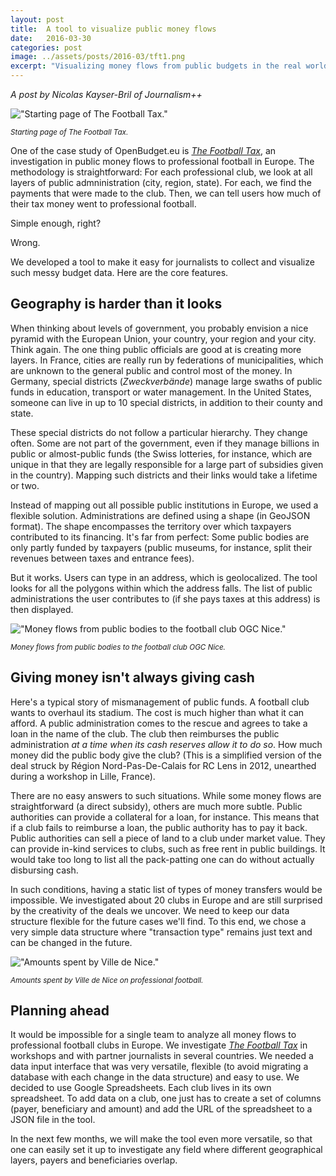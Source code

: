 ```yaml
---
layout: post
title:  A tool to visualize public money flows
date:   2016-03-30
categories: post
image: ../assets/posts/2016-03/tft1.png
excerpt: "Visualizing money flows from public budgets in the real world is harder than it looks. We made a tool to make it easier."
---
```


_A post by Nicolas Kayser-Bril of Journalism++_

!["Starting page of The Football Tax."]({{site.baseurl}}/assets/posts/2016-03/tft1.png)

<small>_Starting page of The Football Tax._</small>

One of the case study of OpenBudget.eu is [_The Football Tax_](http://thefootballtax.com), an investigation in public money flows to professional football in Europe. The methodology is straightforward: For each professional club, we look at all layers of public admninistration (city, region, state). For each, we find the payments that were made to the club. Then, we can tell users how much of their tax money went to professional football.

Simple enough, right? 

Wrong. 

We developed a tool to make it easy for journalists to collect and visualize such messy budget data. Here are the core features.

## Geography is harder than it looks

When thinking about levels of government, you probably envision a nice pyramid with the European Union, your country, your region and your city. Think again. The one thing public officials are good at is creating more layers. In France, cities are really run by federations of municipalities, which are unknown to the general public and control most of the money. In Germany, special districts (_Zweckverbände_) manage large swaths of public funds in education, transport or water management. In the United States, someone can live in up to 10 special districts, in addition to their county and state.

These special districts do not follow a particular hierarchy. They change often. Some are not part of the government, even if they manage billions in public or almost-public funds (the Swiss lotteries, for instance, which are unique in that they are legally responsible for a large part of subsidies given in the country). Mapping such districts and their links would take a lifetime or two.

Instead of mapping out all possible public institutions in Europe, we used a flexible solution. Administrations are defined using a shape (in GeoJSON format). The shape encompasses the territory over which taxpayers contributed to its financing. It's far from perfect: Some public bodies are only partly funded by taxpayers (public museums, for instance, split their revenues between taxes and entrance fees). 

But it works. Users can type in an address, which is geolocalized. The tool looks for all the polygons within which the address falls. The list of public administrations the user contributes to (if she pays taxes at this address) is then displayed.

!["Money flows from public bodies to the football club OGC Nice."]({{site.baseurl}}/assets/posts/2016-03/tft3.png)

<small>_Money flows from public bodies to the football club OGC Nice._</small>

## Giving money isn't always giving cash

Here's a typical story of mismanagement of public funds. A football club wants to overhaul its stadium. The cost is much higher than what it can afford. A public administration comes to the rescue and agrees to take a loan in the name of the club. The club then reimburses the public administration _at a time when its cash reserves allow it to do so_. How much money did the public body give the club? (This is a simplified version of the deal struck by Région Nord-Pas-De-Calais for RC Lens in 2012, unearthed during a workshop in Lille, France).

There are no easy answers to such situations. While some money flows are straightforward (a direct subsidy), others are much more subtle. Public authorities can provide a collateral for a loan, for instance. This means that if a club fails to reimburse a loan, the public authority has to pay it back. Public authorities can sell a piece of land to a club under market value. They can provide in-kind services to clubs, such as free rent in public buildings. It would take too long to list all the pack-patting one can do without actually disbursing cash.

In such conditions, having a static list of types of money transfers would be impossible. We investigated about 20 clubs in Europe and are still surprised by the creativity of the deals we uncover. We need to keep our data structure flexible for the future cases we'll find. To this end, we chose a very simple data structure where "transaction type" remains just text and can be changed in the future.

!["Amounts spent by Ville de Nice."]({{site.baseurl}}/assets/posts/2016-03/tft2.png)

<small>_Amounts spent by Ville de Nice on professional football._</small>

## Planning ahead

It would be impossible for a single team to analyze all money flows to professional football clubs in Europe. We investigate [_The Football Tax_](http://thefootballtax.com) in workshops and with partner journalists in several countries. We needed a data input interface that was very versatile, flexible (to avoid migrating a database with each change in the data structure) and easy to use. We decided to use Google Spreadsheets. Each club lives in its own spreadsheet. To add data on a club, one just has to create a set of columns (payer, beneficiary and amount) and add the URL of the spreadsheet to a JSON file in the tool.

In the next few months, we will make the tool even more versatile, so that one can easily set it up to investigate any field where different geographical layers, payers and beneficiaries overlap.